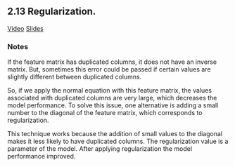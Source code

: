 ## 2.13 Regularization.
[Video](https://www.youtube.com/watch?v=91ve3EJlHBc&list=PL3MmuxUbc_hIhxl5Ji8t4O6lPAOpHaCLR&index=24)
[Slides](https://www.slideshare.net/AlexeyGrigorev/ml-zoomcamp-2-slides)
### Notes
If the feature matrix has duplicated columns, it does not have an inverse matrix. But, sometimes this error could be passed if certain values are slightly different between duplicated columns.

So, if we apply the normal equation with this feature matrix, the values associated with duplicated columns are very large, which decreases the model performance. To solve this issue, one alternative is adding a small number to the diagonal of the feature matrix, which corresponds to regularization.

This technique works because the addition of small values to the diagonal makes it less likely to have duplicated columns. The regularization value is a parameter of the model. After applying regularization the model performance improved.